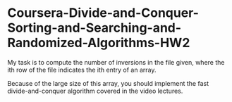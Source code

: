 # Coursera-Divide-and-Conquer-Sorting-and-Searching-and-Randomized-Algorithms-HW2
My task is to compute the number of inversions in the file given, where the ith row of the file indicates the ith entry of an array.

Because of the large size of this array, you should implement the fast divide-and-conquer algorithm covered in the video lectures.


